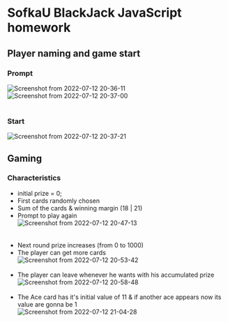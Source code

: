 # SofkaU BlackJack JavaScript homework

## Player naming and game start
### Prompt
![Screenshot from 2022-07-12 20-36-11](https://user-images.githubusercontent.com/88601542/178629894-3e9fd28b-add0-4eb4-a379-1b71c681aebf.png)
![Screenshot from 2022-07-12 20-37-00](https://user-images.githubusercontent.com/88601542/178629909-f31d117f-d381-4cbc-ae27-fc7a7f4d258b.png)
<br></br>
### Start
![Screenshot from 2022-07-12 20-37-21](https://user-images.githubusercontent.com/88601542/178629914-975f4408-daaf-4e4d-8cea-b6f1e748a00d.png)  


## Gaming
### Characteristics
* initial prize = 0;
* First cards randomly chosen  
* Sum of the cards & winning margin (18 | 21)
* Prompt to play again  
![Screenshot from 2022-07-12 20-47-13](https://user-images.githubusercontent.com/88601542/178631368-ee79f2c3-228b-4c3a-99a2-ae81ce51cc2d.png)  
<br></br>
* Next round prize increases (from 0 to 1000)  
* The player can get more cards  
![Screenshot from 2022-07-12 20-53-42](https://user-images.githubusercontent.com/88601542/178634013-c12607a3-6a81-4058-a376-ea6324ea21c2.png)
<br></br>
* The player can leave whenever he wants with his accumulated prize
  ![Screenshot from 2022-07-12 20-58-48](https://user-images.githubusercontent.com/88601542/178634753-596579d5-79b4-46a1-991d-a63e33f16d71.png)
<br></br>
* The Ace card has it's initial value of 11 & if another ace appears now its value are gonna be 1  
![Screenshot from 2022-07-12 21-04-28](https://user-images.githubusercontent.com/88601542/178635406-cbc4ec1a-0e6a-4001-b8ea-34ff6389caab.png)
